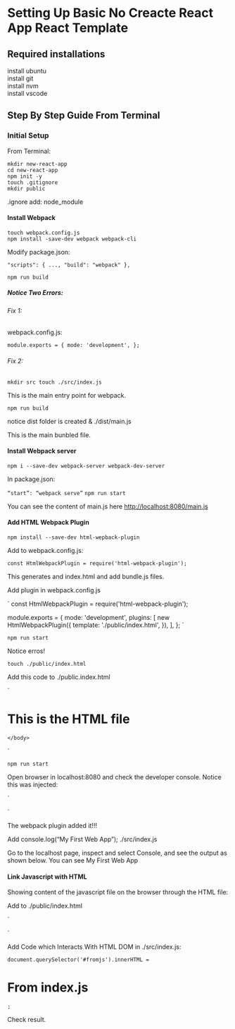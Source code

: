 # Setting Up Basic No Creacte React App React Template


## Required installations

install ubuntu   
install git   
install nvm   
install vscode   

## Step By Step Guide From Terminal

### Initial Setup

From Terminal:

`mkdir new-react-app`  
`cd new-react-app`  
`npm init -y`  
`touch .gitignore`  
`mkdir public`  

.ignore add: node_module

#### Install Webpack

`touch webpack.config.js`  
`npm install -save-dev webpack webpack-cli`  

Modify package.json:

`
  "scripts": {
    ...,
    "build": "webpack"
  },
`
  
`
npm run build
`

##### Notice Two Errors:

###### Fix 1:

webpack.config.js:

`
module.exports = {
  mode: 'development',
};
`

###### Fix 2: 

`
mkdir src
touch ./src/index.js
`

This is the main entry point for webpack.

`
npm run build
`

notice dist folder is created &
./dist/main.js

This is the main bunbled file.

#### Install Webpack server

`
npm i --save-dev webpack-server webpack-dev-server
`

In package.json:

`
“start”: “webpack serve”
`
`
npm run start
`

You can see the content of main.js here [http://localhost:8080/main.js](http://localhost:8080/main.js)

#### Add HTML Webpack Plugin

`
npm install --save-dev html-wepback-plugin
`

Add to webpack.config.js:

`
const HtmlWebpackPlugin = require('html-webpack-plugin');
`

This generates and index.html and add bundle.js files.

Add plugin in webpack.config.js

`
const HtmlWebpackPlugin = require('html-webpack-plugin');


module.exports = {
    mode: 'development',
    plugins: [
      new HtmlWebpackPlugin({
        template:
          './public/index.html',
      }),
    ],
  };
`

`
npm run start
`

Notice erros!

`
touch ./public/index.html
`

Add this code to ./public.index.html

`
<!DOCTYPE html>
<html>
    <head>
        <h1>
            This is the HTML file
        </h1>
    </head>
    <body>

    </body>
</html>
`

`npm run start`

Open browser in localhost:8080 and check the developer console. Notice this was injected:

`
<script defer src="main.js"></script></head>

`

The webpack plugin added it!!!

Add console.log(“My First Web App”); ./src/index.js


Go to the localhost page, inspect and select Console, and see the output as shown below.
You can see My First Web App

#### Link Javascript with HTML

Showing content of the javascript file on the browser through the HTML file:

Add to ./public/index.html

`
<div id="fromjs"></div>
`

Add Code which Interacts With HTML DOM in ./src/index.js:

`
document.querySelector('#fromjs').innerHTML = `<h1>From index.js</h1>`;
`

Check result.



